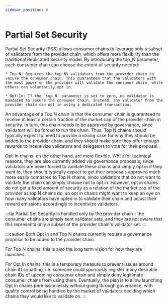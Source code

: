 ```yaml
---
sidebar_position: 6
---
```


# Partial Set Security

Partial Set Security (PSS) allows consumer chains to leverage only a subset of validators from the provider chain, which offers more flexibility than the traditional Replicated Security model. By introducing the top_N parameter, each consumer chain can choose the extent of security needed:

    * Top N: Requires the top N% validators from the provider chain to secure the consumer chain. This guarantees that the validators with the most power on the provider will validate the consumer chain, while others can voluntarily opt in.

    * Opt-In: If the `top_N` parameter is set to zero, no validator is mandated to secure the consumer chain. Instead, any validator from the provider chain can opt in using a dedicated transaction.

An advantage of a Top N chain is that the consumer chain is guaranteed to receive at least a certain fraction of the market cap of the provider chain in security. In turn, this chain needs to be approved by governance, since validators will be forced to run the chain. Thus, Top N chains should typically expect to need to provide a strong case for why they should be added to the provider chain, and they should make sure they offer enough rewards to incentivize validators and delegators to vote for their proposal.

Opt-In chains, on the other hand, are more flexible. While for technical reasons, they are also currently added via governance proposals, since validators are never forced to validate these chains and simply opt in if they want to, they should typically expect to get their proposals approved much more easily compared to Top N chains, since validators that do not want to validate the chain can simply choose not to opt in.
However, opt in chains do not get a fixed amount of security as a relation of the market cap of the provider as top N chains do, so opt in chains might want to keep an eye on how many validators have opted in to validate their chain and adjust their reward emissions accordingly to incentivize validators.

:::tip
Partial Set Security is handled only by the provider chain - the consumer chains are simply sent validator sets, and they are not aware that this represents only a subset of the provider chain's validator set.
:::

:::caution
Both Opt In and Top N chains currently require a governance proposal to be added to the provider chain.

For Top N chains, this is also the long term vision for how they are launched.

For Opt In chains, this is a temporary measure to prevent issues around chain ID squatting, i.e. someone could spuriously register many desirable chain IDs of upcoming consumer chain and simply deny legitimate consumer chains from using them. Eventually, the plan is to allow launching Opt In chains permissionlessly without going through governance, with quality control being handled by the market of validators deciding which chains they would like to validate on.
:::
